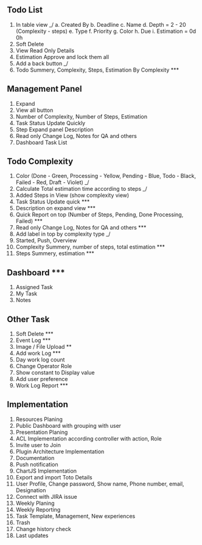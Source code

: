 Todo List
-----------------
1. In table view _/
    a. Created By
    b. Deadline
    c. Name 
    d. Depth = 2 - 20 (Complexity - steps)
    e. Type
    f. Priority 
    g. Color
    h. Due
    i. Estimation = 0d 0h
2. Soft Delete
3. View Read Only Details
4. Estimation Approve and lock them all
5. Add a back button _/
6. Todo Summery, Complexity, Steps, Estimation By Complexity ***


Management Panel
-------------------------------
1. Expand
2. View all button
3. Number of Complexity, Number of Steps, Estimation
4. Task Status Update Quickly
5. Step Expand panel Description
6. Read only Change Log, Notes for QA and others
7. Dashboard Task List


Todo Complexity
--------------------
1. Color (Done - Green, Processing - Yellow, Pending - Blue, Todo - Black,  Failed - Red, Draft - Violet) _/
2. Calculate Total estimation time according to steps _/
3. Added Steps in View (show complexity view)
4. Task Status Update quick ***
5. Description on expand view ***
6. Quick Report on top (Number of Steps, Pending, Done Processing, Failed) ***
7. Read only Change Log, Notes for QA and others ***
8. Add label in top by complexity type _/
9. Started, Push, Overview 
10. Complexity Summery, number of steps, total estimation ***
11. Steps Summery, estimation ***


Dashboard ***
------------------------
1. Assigned Task
2. My Task
3. Notes


Other Task
---------------------
1. Soft Delete ***
2. Event Log ***
3. Image / File Upload **
4. Add work Log ***
5. Day work log count
6. Change Operator Role
7. Show constant to Display value
8. Add user preference
9. Work Log Report *** 



Implementation
----------------------------
1. Resources Planing
2. Public Dashboard with grouping with user
3. Presentation Planing
4. ACL Implementation according controller with action, Role
5. Invite user to Join
6. Plugin Architecture Implementation
7. Documentation
8. Push notification
9. ChartJS Implementation
10. Export and import Toto Details
11. User Profile, Change password, Show name, Phone number, email, Designation
12. Connect with JIRA issue
13. Weekly Planing
14. Weekly Reporting
15. Task Template, Management, New experiences
16. Trash
17. Change history check
18. Last updates
